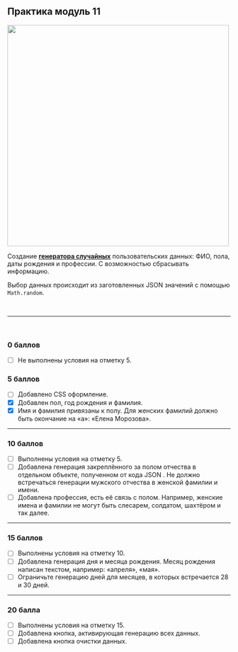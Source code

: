 ## Практика модуль 11

<img src="https://lms.skillfactory.ru/assets/courseware/v1/21b62d5adffec54fac7047c1ed8a63e2/asset-v1:SkillFactory+PHP-2.0+2020+type@asset+block/m16_cover_practice.svg" style="height:500px ">

Создание [**генератора случайных**](https://deflion.github.io/php/bjs/10_function_object/project) пользовательских данных: ФИО, пола, даты рождения и профессии. С возможностью сбрасывать информацию.

Выбор данных происходит из заготовленных JSON значений с помощью `Math.random`.

<br>
<hr>
<br>

### 0 баллов

- [ ] Не выполнены условия на отметку 5.

### 5 баллов

- [ ] Добавлено CSS оформление.
- [x] Добавлен пол, год рождения и фамилия.
- [x] Имя и фамилия привязаны к полу. Для женских фамилий должно быть окончание на «а»: «Елена Морозова».

<hr>

### 10 баллов

- [ ] Выполнены условия на отметку 5.
- [ ] Добавлена генерация закреплённого за полом отчества в отдельном объекте, полученном от кода JSON . Не должно встречаться генерации мужского отчества в женской фамилии и имени.
- [ ] Добавлена профессия, есть её связь с полом. Например, женские имена и фамилии не могут быть слесарем, солдатом, шахтёром и так далее.

<hr>

### 15 баллов

- [ ] Выполнены условия на отметку 10.
- [ ] Добавлена генерация дня и месяца рождения. Месяц рождения написан текстом, например: «апреля», «мая».
- [ ] Ограничьте генерацию дней для месяцев, в которых встречается 28 и 30 дней.

<hr>

### 20 балла

- [ ] Выполнены условия на отметку 15.
- [ ] Добавлена кнопка, активирующая генерацию всех данных.
- [ ] Добавлена кнопка очистки данных.